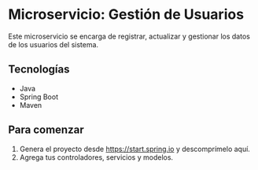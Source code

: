 # Microservicio: Gestión de Usuarios

Este microservicio se encarga de registrar, actualizar y gestionar los datos de los usuarios del sistema.

## Tecnologías
- Java
- Spring Boot
- Maven

## Para comenzar
1. Genera el proyecto desde https://start.spring.io y descomprímelo aquí.
2. Agrega tus controladores, servicios y modelos.